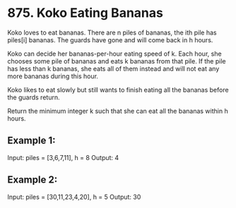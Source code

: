# 875. Koko Eating Bananas
Koko loves to eat bananas. There are n piles of bananas, the ith pile has piles[i] bananas. The guards have gone and will come back in h hours.

Koko can decide her bananas-per-hour eating speed of k. Each hour, she chooses some pile of bananas and eats k bananas from that pile. If the pile has less than k bananas, she eats all of them instead and will not eat any more bananas during this hour.

Koko likes to eat slowly but still wants to finish eating all the bananas before the guards return.

Return the minimum integer k such that she can eat all the bananas within h hours.

 

## Example 1:

Input: piles = [3,6,7,11], h = 8
Output: 4

## Example 2:

Input: piles = [30,11,23,4,20], h = 5
Output: 30
